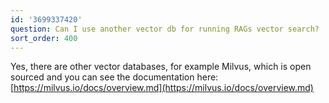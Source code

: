 ```yaml
---
id: '3699337420'
question: Can I use another vector db for running RAGs vector search?
sort_order: 400
---
```


Yes, there are other vector databases, for example Milvus, which is open sourced and you can see the documentation here: [https://milvus.io/docs/overview.md](https://milvus.io/docs/overview.md)

